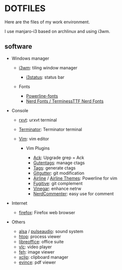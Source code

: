 # DOTFILES

Here are the files of my work environment.

I use manjaro-i3 based on archlinux and using i3wm.

## software

- Windows manager

    - [i3wm](http://i3wm.org/): tiling window manager

        - [i3status](https://i3wm.org/i3status/): status bar
    
    - Fonts

        - [Powerline-fonts](https://github.com/powerline/fonts)
        - [Nerd Fonts / TerminessTTF Nerd Fonts](https://github.com/ryanoasis/nerd-fonts)

- Console

    - [rxvt](https://wiki.archlinux.org/index.php/Rxvt-unicode): urxvt terminal
    - [Terminator](https://wiki.archlinux.org/index.php/Terminator): Terminator terminal
    - [Vim](https://www.vim.org/): vim editor
        
        - Vim Plugins

            - [Ack](https://github.com/mileszs/ack.vim): Upgrade grep = Ack
            - [Gutentags](https://github.com/ludovicchabant/vim-gutentags): manage ctags
            - [Tags](https://github.com/szw/vim-tags): generate ctags
            - [Gitgutter](https://github.com/airblade/vim-gitgutter): git modification
            - [Airline](https://github.com/vim-airline/vim-airline) / [Airline Themes](https://github.com/vim-airline/vim-airline-themes/): Powerline for vim
            - [Fugitive](https://github.com/tpope/vim-fugitive): git complement
            - [Vinegar](https://github.com/tpope/vim-vinegar): enhance netrw
            - [NerdCommenter](https://github.com/preservim/nerdcommenter): easy use for comment

- Internet

    - [firefox](https://www.mozilla.org/en-US/firefox/new/): Firefox web browser

- Others

    - [alsa](http://www.alsa-project.org/main/index.php/Main_Page) /
      [pulseaudio](https://www.freedesktop.org/wiki/Software/PulseAudio/): sound
      system
    - [htop](http://hisham.hm/htop/): process viewer
    - [libreoffice](https://www.libreoffice.org/): office suite
    - [vlc](https://www.videolan.org/vlc/): video player
    - [feh](http://feh.finalrewind.org/): image viewer
    - [xclip](https://github.com/astrand/xclip): clipboard manager
    - [evince](https://wiki.gnome.org/Apps/Evince): pdf viewer
